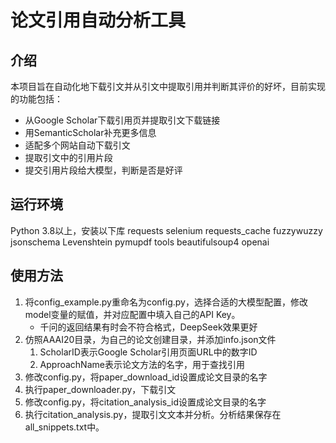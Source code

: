 # 论文引用自动分析工具

## 介绍

本项目旨在自动化地下载引文并从引文中提取引用并判断其评价的好坏，目前实现的功能包括：

* 从Google Scholar下载引用页并提取引文下载链接
* 用SemanticScholar补充更多信息
* 适配多个网站自动下载引文
* 提取引文中的引用片段
* 提交引用片段给大模型，判断是否是好评

## 运行环境
Python 3.8以上，安装以下库
    requests
    selenium
    requests_cache
    fuzzywuzzy
    jsonschema
    Levenshtein
    pymupdf
    tools
    beautifulsoup4
    openai

## 使用方法
1. 将config_example.py重命名为config.py，选择合适的大模型配置，修改model变量的赋值，并对应配置中填入自己的API Key。
   * 千问的返回结果有时会不符合格式，DeepSeek效果更好
2. 仿照AAAI20目录，为自己的论文创建目录，并添加info.json文件
   1. ScholarID表示Google Scholar引用页面URL中的数字ID
   2. ApproachName表示论文方法的名字，用于查找引用
3. 修改config.py，将paper_download_id设置成论文目录的名字
4. 执行paper_downloader.py，下载引文
5. 修改config.py，将citation_analysis_id设置成论文目录的名字
6. 执行citation_analysis.py，提取引文文本并分析。分析结果保存在all_snippets.txt中。
